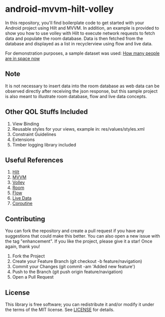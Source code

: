 # android-mvvm-hilt-volley

In this repository, you'll find boilerplate code to get started with your Android project using Hilt and MVVM. In addition, an example is provided to show you how to use volley with Hilt to execute network requests to fetch data and populate the room database. Data is then fetched from the database and displayed as a list in recyclerview using flow and live data.

For demonstration purposes, a sample dataset was used: [How many people are in space now](http://api.open-notify.org/astros.json)

## Note
It is not necessary to insert data into the room database as web data can be observed directly after receiving the json response, but this sample project is also meant to illustrate room database, flow and live data concepts.

## Other QOL Stuffs Included
1. View Binding
2. Reusable styles for your views, example in: res/values/styles.xml
3. Constraint Guidelines
4. Extensions
5. Timber logging library included

## Useful References 
1. [Hilt](https://developer.android.com/training/dependency-injection/hilt-android)
2. [MVVM](https://developer.android.com/topic/architecture)
3. [Volley](https://google.github.io/volley/)
4. [Room](https://developer.android.com/training/data-storage/room)
5. [Flow](https://developer.android.com/kotlin/flow)
6. [Live Data](https://developer.android.com/topic/libraries/architecture/livedata) 
7. [Coroutine](https://developer.android.com/kotlin/coroutines) 

## Contributing
You can fork the repository and create a pull request if you have any suggestions that could make this better. You can also open a new issue with the tag "enhancement". If you like the project, please give it a star! Once again, thank you!
1. Fork the Project
2. Create your Feature Branch (git checkout -b feature/navigation)
3. Commit your Changes (git commit -am 'Added new feature')
4. Push to the Branch (git push origin feature/navigation)
5. Open a Pull Request


## License
This library is free software; you can redistribute it and/or modify it under the terms of the MIT license. See [LICENSE](https://github.com/JXTechHub/android-mvvm-hilt-volley/blob/main/LICENSE) for details.
